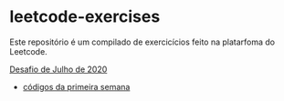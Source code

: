 # leetcode-exercises

Este repositório é um compilado de exercicícios feito na platarfoma do Leetcode.

[Desafio de Julho de 2020](https://leetcode.com/explore/featured/card/july-leetcoding-challenge/)

- [códigos da primeira semana](https://github.com/matecomp/leetcode-exercises/tree/master/july-leetcoding-challenge/week-1)